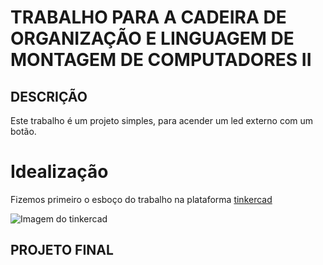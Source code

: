 # TRABALHO PARA A CADEIRA DE ORGANIZAÇÃO E LINGUAGEM DE MONTAGEM DE COMPUTADORES II

## DESCRIÇÃO

Este trabalho é um projeto simples, para acender um led externo com um botão.

# Idealização

Fizemos primeiro o esboço do trabalho na plataforma [tinkercad](https://www.tinkercad.com/things/c8iR3jvy8ow-ledwthbuton)

![Imagem do tinkercad](https://i.imgur.com/lSKZ2th.png)

## PROJETO FINAL